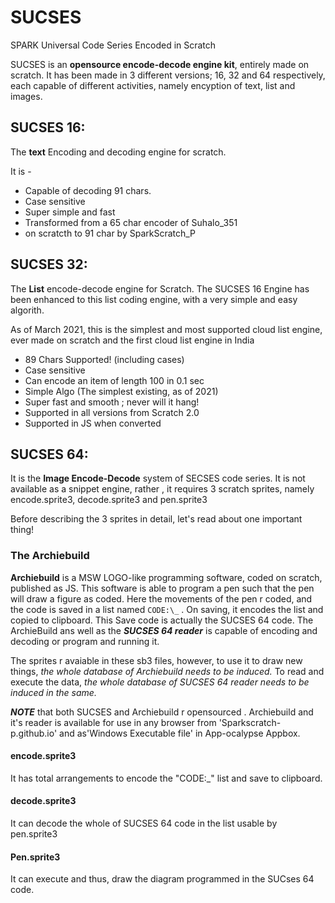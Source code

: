 # SUCSES
SPARK Universal Code Series Encoded in Scratch

SUCSES is an **opensource encode-decode engine kit**, entirely made on scratch. It has been made
in 3 different versions; 16, 32 and 64 respectively, each capable of different activities, namely encyption of text, list and images.

## SUCSES 16:

The **text** Encoding and decoding engine for scratch.

It is - 

 - Capable of decoding 91 chars.
 - Case sensitive
 - Super simple and fast
 - Transformed from a 65 char encoder of Suhalo_351
 - on scratcth to 91 char by SparkScratch_P

## SUCSES 32:

The **List** encode-decode engine for Scratch. The SUCSES 16 Engine has been enhanced 
to this list coding engine, with a 
very simple and easy algorith.
 
As of March 2021, this is the simplest and most 
supported cloud list engine, ever made on scratch and 
the first  cloud list engine in India


 - 89 Chars Supported! (including cases)
 - Case sensitive
 - Can encode an item of length 100 in 0.1 sec
 - Simple Algo (The simplest existing, as of 2021)
 - Super fast and smooth ; never will it hang!
 - Supported in all versions from Scratch 2.0
 - Supported in JS when converted 

## SUCSES 64:

It is the **Image Encode-Decode** system of SECSES code series.
It is not available as a snippet engine, rather , it requires 3 scratch sprites, namely encode.sprite3, decode.sprite3 and pen.sprite3

Before describing the 3 sprites in detail, let's read about one important thing!

### The Archiebuild

**Archiebuild** is a MSW LOGO-like programming software, coded on scratch, published as JS. This software is able to program
 a pen such that the pen will draw a figure as coded. Here the movements of the pen r coded, and the code is saved in a
list named `CODE:\_` . On saving, it encodes the list and copied to clipboard. This Save code is actually the SUCSES 64 code.
The ArchieBuild ans well as the ***SUCSES 64 reader*** is capable of encoding and decoding or program and running it.

The sprites r avaiable in these sb3 files, however, to use it to draw new things, *the whole database of Archiebuild needs to be induced.*
To read and execute the data, *the whole database of SUCSES 64 reader needs to be induced in the same.*

***NOTE*** that both SUCSES and Archiebuild r opensourced . Archiebuild and it's reader is available for
use in any browser from 'Sparkscratch-p.github.io' and as'Windows Executable file' in App-ocalypse Appbox.

#### encode.sprite3

It has total arrangements to encode the "CODE:\_" list and save to clipboard.

#### decode.sprite3

It can decode the whole of SUCSES 64 code in the list usable by pen.sprite3

#### Pen.sprite3

It can execute and thus, draw the diagram programmed in the SUCses 64 code.


